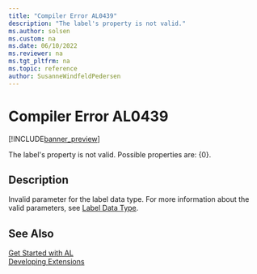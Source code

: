 ```yaml
---
title: "Compiler Error AL0439"
description: "The label's property is not valid."
ms.author: solsen
ms.custom: na
ms.date: 06/10/2022
ms.reviewer: na
ms.tgt_pltfrm: na
ms.topic: reference
author: SusanneWindfeldPedersen
---
```

[//]: # (START>DO_NOT_EDIT)
[//]: # (IMPORTANT:Do not edit any of the content between here and the END>DO_NOT_EDIT.)
[//]: # (Any modifications should be made in the .xml files in the ModernDev repo.)
# Compiler Error AL0439

[!INCLUDE[banner_preview](../includes/banner_preview.md)]

The label's property is not valid. Possible properties are: {0}.

## Description
Invalid parameter for the label data type. For more information about the valid parameters, see [Label Data Type](../methods-auto/label/label-data-type.md).  

[//]: # (IMPORTANT: END>DO_NOT_EDIT)
## See Also  
[Get Started with AL](../devenv-get-started.md)  
[Developing Extensions](../devenv-dev-overview.md)  